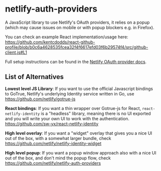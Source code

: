 # netlify-auth-providers

A JavaScript library to use Netlify's OAuth providers, it relies on a popup (which may cause issues on mobile or with popup blockers e.g. in Firefox).


You can check an example React implementation/usage here: https://github.com/kentcdodds/react-github-profile/blob/b0c6a4628535fcea32f4f6617efd03f6b29574f4/src/github-client.js#L1

Full setup instructions can be found in the [Netlify OAuth provider docs](https://www.netlify.com/docs/authentication-providers).


## List of Alternatives

**Lowest level JS Library**: If you want to use the official Javascript bindings to GoTrue, Netlify's underlying Identity service written in Go, use https://github.com/netlify/gotrue-js

**React bindings**: If you want a thin wrapper over Gotrue-js for React, `react-netlify-identity` is a "headless" library, meaning there is no UI exported and you will write your own UI to work with the authentication. https://github.com/sw-yx/react-netlify-identity

**High level overlay**: If you want a "widget" overlay that gives you a nice UI out of the box, with a somewhat larger bundle, check https://github.com/netlify/netlify-identity-widget

**High level popup**: If you want a popup window approach also with a nice UI out of the box, and don't mind the popup flow, check https://github.com/netlify/netlify-auth-providers
